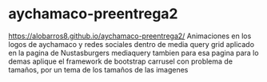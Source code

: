 # aychamaco-preentrega2
https://alobarros8.github.io/aychamaco-preentrega2/
Animaciones en los logos de aychamaco y redes sociales dentro de media query
grid aplicado en la pagina de Nustasburgers
mediaquery tambien para esa pagina
para lo demas aplique el framework de bootstrap
carrusel con problema de tamaños, por un tema de los tamaños de las imagenes
